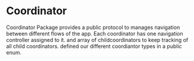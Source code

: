 # Coordinator

Coordinator Package provides a public protocol to manages navigation between different flows of the app. Each coordinator has one navigation controller assigned to it. and array of childcoordinators to keep tracking of all child coordinators.   defined our different coordiantor types in a public enum.

